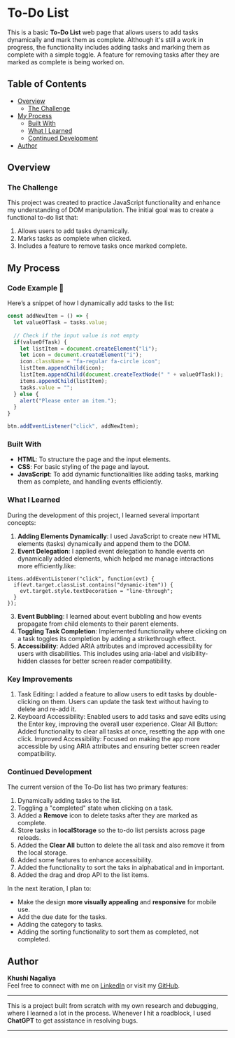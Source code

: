 # To-Do List

This is a basic **To-Do List** web page that allows users to add tasks dynamically and mark them as complete. Although it's still a work in progress, the functionality includes adding tasks and marking them as complete with a simple toggle. A feature for removing tasks after they are marked as complete is being worked on.

## Table of Contents

- [Overview](#overview)
  - [The Challenge](#the-challenge)
- [My Process](#my-process)
  - [Built With](#built-with)
  - [What I Learned](#what-i-learned)
  - [Continued Development](#continued-development)
- [Author](#author)

## Overview

### The Challenge

This project was created to practice JavaScript functionality and enhance my understanding of DOM manipulation. The initial goal was to create a functional to-do list that:

1. Allows users to add tasks dynamically.
2. Marks tasks as complete when clicked.
3. Includes a feature to remove tasks once marked complete.

## My Process

### Code Example 📌

Here’s a snippet of how I dynamically add tasks to the list:

```javascript
const addNewItem = () => {
  let valueOfTask = tasks.value;
  
  // Check if the input value is not empty
  if(valueOfTask) {
    let listItem = document.createElement("li");
    let icon = document.createElement("i");
    icon.className = "fa-regular fa-circle icon";
    listItem.appendChild(icon);
    listItem.appendChild(document.createTextNode(" " + valueOfTask));
    items.appendChild(listItem);
    tasks.value = "";
  } else {
    alert("Please enter an item.");
  }
}

btn.addEventListener("click", addNewItem);
```

### Built With
- **HTML**: To structure the page and the input elements.
- **CSS**: For basic styling of the page and layout.
- **JavaScript**: To add dynamic functionalities like adding tasks, marking them as complete, and handling events efficiently.

### What I Learned

During the development of this project, I learned several important concepts:

1. **Adding Elements Dynamically**: I used JavaScript to create new HTML elements (tasks) dynamically and append them to the DOM.
2. **Event Delegation**: I applied event delegation to handle events on dynamically added elements, which helped me manage interactions more efficiently.like:
```javasrcript
items.addEventListener("click", function(evt) {
  if(evt.target.classList.contains("dynamic-item")) {
    evt.target.style.textDecoration = "line-through";
  }
});
```
3. **Event Bubbling**: I learned about event bubbling and how events propagate from child elements to their parent elements.
4. **Toggling Task Completion**: Implemented functionality where clicking on a task toggles its completion by adding a strikethrough effect.
5. **Accessibility**: Added ARIA attributes and improved accessibility for users with disabilities. This includes using aria-label and     visibility-hidden classes for better screen reader compatibility.

### **Key Improvements**
1. Task Editing: I added a feature to allow users to edit tasks by double-clicking on them. Users can update the task text without having to delete and re-add it.
2. Keyboard Accessibility: Enabled users to add tasks and save edits using the Enter key, improving the overall user experience.
Clear All Button: Added functionality to clear all tasks at once, resetting the app with one click.
Improved Accessibility: Focused on making the app more accessible by using ARIA attributes and ensuring better screen reader compatibility.

### Continued Development

The current version of the To-Do list has two primary features:
1. Dynamically adding tasks to the list.
2. Toggling a "completed" state when clicking on a task.
3. Added a **Remove** icon to delete tasks after they are marked as complete.
4.  Store tasks in **localStorage** so the to-do list persists across page reloads.
5. Added the **Clear All** button to delete the all task and also remove it from the local storage.
6. Added some features to enhance accessibility.
7. Added the functionality to sort the taks in alphabatical and in important.
8. Added the drag and drop API to the list items.

In the next iteration, I plan to:
- Make the design **more visually appealing** and **responsive** for mobile use.
- Add the due date for the tasks.
- Adding the category to tasks.
- Adding the sorting functionality to sort them as completed, not completed.

## Author

**Khushi Nagaliya**  
Feel free to connect with me on [LinkedIn](https://www.linkedin.com/in/khushinagaliya) or visit my [GitHub](https://github.com/khushi1638).

---
This is a project built from scratch with my own research and debugging, where I learned a lot in the process. Whenever I hit a roadblock, I used **ChatGPT** to get assistance in resolving bugs.

---
